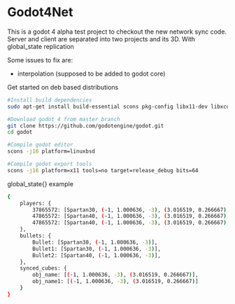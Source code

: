 # Godot4Net
This is a godot 4 alpha test project to checkout the new network sync code. \
Server and client are separated into two projects and its 3D.
With global_state replication

Some issues to fix are:
 - interpolation (supposed to be added to godot core)

Get started on deb based distributions
```bash
#Install build dependencies
sudo apt-get install build-essential scons pkg-config libx11-dev libxcursor-dev libxinerama-dev libgl1-mesa-dev libglu-dev libasound2-dev libpulse-dev libudev-dev libxi-dev libxrandr-dev yasm

#Download godot 4 from master branch
git clone https://github.com/godotengine/godot.git
cd godot

#Compile godot editor
scons -j16 platform=linuxbsd

#Compile godot export tools
scons -j16 platform=x11 tools=no target=release_debug bits=64
```

global_state{} example
```bash
{
    players: {
        37865572: [Spartan30, (-1, 1.000636, -3), (3.016519, 0.266667), 200, 200],
        47865572: [Spartan40, (-1, 1.000636, -3), (3.016519, 0.266667), 200, 200],
        47865572: [Spartan40, (-1, 1.000636, -3), (3.016519, 0.266667), 200, 200]
    },
    bullets: {
        Bullet: [Spartan30, (-1, 1.000636, -3)],
        Bullet1: [Spartan30, (-1, 1.000636, -3)],
        Bullet2: [Spartan40, (-1, 1.000636, -3)],
    },
    synced_cubes: {
        obj_name: [(-1, 1.000636, -3), (3.016519, 0.266667)],
        obj_name1: [(-1, 1.000636, -3), (3.016519, 0.266667)]
    }
}
```
